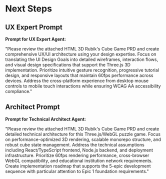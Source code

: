 # Next Steps

## UX Expert Prompt

**Prompt for UX Expert Agent:**

"Please review the attached HTML 3D Rubik's Cube Game PRD and create comprehensive UX/UI architecture using your design expertise. Focus on translating the UI Design Goals into detailed wireframes, interaction flows, and visual design specifications that support the Three.js 3D implementation. Prioritize intuitive gesture recognition, progressive tutorial design, and responsive layouts that maintain 60fps performance across devices. Address the cross-platform experience from desktop mouse controls to mobile touch interactions while ensuring WCAG AA accessibility compliance."

## Architect Prompt  

**Prompt for Technical Architect Agent:**

"Please review the attached HTML 3D Rubik's Cube Game PRD and create detailed technical architecture for this Three.js/WebGL puzzle game. Focus on performance-optimized 3D rendering, scalable monorepo structure, and robust cube state management. Address the technical assumptions including React/TypeScript frontend, Node.js backend, and deployment infrastructure. Prioritize 60fps rendering performance, cross-browser WebGL compatibility, and educational institution network requirements. Create implementation roadmap that supports the 5-epic development sequence with particular attention to Epic 1 foundation requirements."